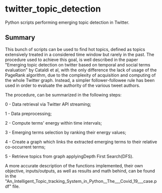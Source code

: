 # twitter_topic_detection
Python scripts performing emerging topic detection in Twitter.

## Summary
This bunch of scripts can be used to find hot topics, defined as topics extensively treated in a considered time window but rarely in the past. The procedure used to achieve this goal, is well described in the paper "Emerging  topic  detection  on  twitter  based  on temporal and social terms evaluation" by Cataldi et al, with the only difference the lack of usage of the PageRank algorithm, due to the complexity of acquisition and computing of the whole Twitter graph. Instead, a simpler follower-followee rule has been used in order to evaluate the authority of the various tweet authors.

The procedure, can be summarized in the following steps:

0 - Data retrieval via Twitter API streaming;

1 - Data preprocessing;

2 - Compute terms' energy within time intervals;

3 - Emerging terms selection by ranking their energy values;

4 - Create a graph which links the extracted emerging terms to their relative co-occurrent terms;

5 - Retrieve topics from graph applyingDepth First Search(DFS).

A more accurate description of the functions implemented, their own objective, inputs/outputs, as well as results and math behind, can be found in the "An_Intelligent_Topic_tracking_System_in_Python__The___Covid_19___case.pdf" file.
